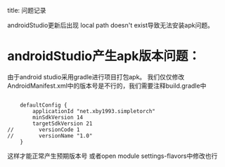 title: 问题记录 

androidStudio更新后出现 local path doesn't exist导致无法安装apk问题。

#  androidStudio产生apk版本问题： 

由于android studio采用gradle进行项目打包apk。
我们仅仅修改AndroidManifest.xml中的版本号是不行的，我们需要注释build.gradle中
```

	defaultConfig {
		applicationId "net.xby1993.simpletorch"
		minSdkVersion 14
		targetSdkVersion 21
//        versionCode 1
//        versionName "1.0"
	}

```
这样才能正常产生预期版本号
或者open module settings-flavors中修改也行